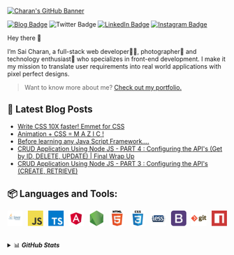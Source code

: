 [![Charan's GitHub Banner](./BannerImage.jpg)](https://charandev.com)

[![Blog Badge](https://img.shields.io/badge/charandev.com-TechBlog-informational?logo=personal&style=flat-square)](https://charandev.com)
![Twitter Badge](https://img.shields.io/twitter/follow/devallacharan?logo=twitter&style=flat-square)
[![LinkedIn Badge](https://img.shields.io/badge/LinkedIn-Profile-informational?logo=linkedin&style=flat-square)](https://www.linkedin.com/in/devalla-sai-charan-a85a7ab9/)
[![Instagram Badge](https://img.shields.io/badge/Instagram-Profile-informational?logo=instagram&style=flat-square)](https://www.instagram.com/charandev.io/)

Hey there 👋 

I’m Sai Charan, a full-stack web developer👨‍💻, photographer📸 and technology enthusiast📱 who specializes in front-end development. I make it my mission to translate user requirements into real world applications with pixel perfect designs.

> Want to know more about me?  [Check out my portfolio.](https://charandev.com/about-saicharan)


## 📝 Latest Blog Posts

<!-- BLOG-POST-LIST:START -->
- [Write CSS 10X faster! Emmet for CSS](https://charandev.com/write-css-10x-faster-emmet-for-css)
- [Animation + CSS = M A Z I C !](https://charandev.com/animation-css-m-a-z-i-c)
- [Before learning any Java Script Framework....](https://charandev.com/before-learning-any-java-script-framework)
- [CRUD Application Using Node JS - PART 4 : Configuring the API's (Get by ID, DELETE, UPDATE) | Final Wrap Up](https://charandev.com/crud-application-using-node-js-part-4-configuring-the-apis-get-by-id-delete-update-or-final-wrap-up)
- [CRUD Application Using Node JS - PART 3 : Configuring the API's (CREATE, RETRIEVE)](https://charandev.com/crud-application-using-node-js-part-3-configuring-the-apis-create-retrieve)
<!-- BLOG-POST-LIST:END -->

## 📦 Languages and Tools: 

<code><img height="35" src="https://raw.githubusercontent.com/github/explore/80688e429a7d4ef2fca1e82350fe8e3517d3494d/topics/java/java.png"></code>&nbsp;&nbsp;
<code><img height="35" src="https://raw.githubusercontent.com/github/explore/80688e429a7d4ef2fca1e82350fe8e3517d3494d/topics/javascript/javascript.png"></code>&nbsp;&nbsp;
<code><img height="35" src="https://raw.githubusercontent.com/github/explore/80688e429a7d4ef2fca1e82350fe8e3517d3494d/topics/typescript/typescript.png"></code>&nbsp;&nbsp;
<code><img height="35" src="https://raw.githubusercontent.com/github/explore/80688e429a7d4ef2fca1e82350fe8e3517d3494d/topics/angular/angular.png"></code>&nbsp;&nbsp;
<code><img height="35" src="https://raw.githubusercontent.com/github/explore/80688e429a7d4ef2fca1e82350fe8e3517d3494d/topics/nodejs/nodejs.png"></code>&nbsp;&nbsp;
<code><img height="35" src="https://raw.githubusercontent.com/github/explore/80688e429a7d4ef2fca1e82350fe8e3517d3494d/topics/html/html.png"></code>&nbsp;&nbsp;
<code><img height="35" src="https://raw.githubusercontent.com/github/explore/80688e429a7d4ef2fca1e82350fe8e3517d3494d/topics/css/css.png"></code>&nbsp;&nbsp;
<code><img height="35" src="https://raw.githubusercontent.com/github/explore/80688e429a7d4ef2fca1e82350fe8e3517d3494d/topics/less/less.png"></code>&nbsp;&nbsp;
<code><img height="35" src="https://raw.githubusercontent.com/github/explore/80688e429a7d4ef2fca1e82350fe8e3517d3494d/topics/bootstrap/bootstrap.png"></code>&nbsp;&nbsp;
<code><img height="35" src="https://raw.githubusercontent.com/github/explore/80688e429a7d4ef2fca1e82350fe8e3517d3494d/topics/git/git.png"></code>&nbsp;&nbsp;
<code><img height="35" src="https://raw.githubusercontent.com/github/explore/80688e429a7d4ef2fca1e82350fe8e3517d3494d/topics/npm/npm.png"></code>&nbsp;&nbsp;


<details>
  <summary>📊 <b><i>GitHub Stats</i></b></summary> <br>
  <img src="https://github-readme-stats.vercel.app/api?username=charandev&show_icons=true&theme=gotham" alt="Sai Charan GitHub Stats" />
</details>
<!---
charandev/charandev is a ✨ special ✨ repository because its `README.md` (this file) appears on your GitHub profile.
You can click the Preview link to take a look at your changes.
--->
